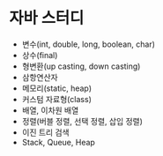 # 자바 스터디

- 변수(int, double, long, boolean, char)
- 상수(final)
- 형변환(up casting, down casting)
- 삼항연산자
- 메모리(static, heap)
- 커스텀 자료형(class)
- 배열, 이차원 배열
- 정렬(버블 정렬, 선택 정렬, 삽입 정렬)
- 이진 트리 검색
- Stack, Queue, Heap